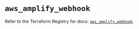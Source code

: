 # `aws_amplify_webhook`

Refer to the Terraform Registry for docs: [`aws_amplify_webhook`](https://registry.terraform.io/providers/hashicorp/aws/5.44.0/docs/resources/amplify_webhook).
